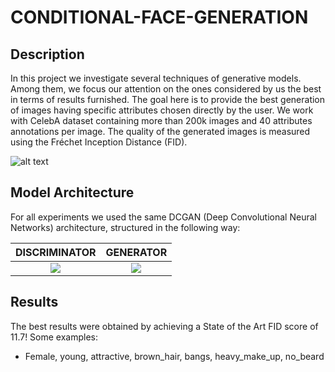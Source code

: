 # CONDITIONAL-FACE-GENERATION

## Description
In this project we investigate several techniques of generative models. Among them, we focus our attention on the ones considered by us the best in terms of results furnished. The goal here is to provide the best generation of images having specific attributes chosen directly by the user. 
We work with CelebA dataset containing more than 200k images and 40 attributes annotations per image. The quality of the generated images is measured using the Fréchet Inception Distance (FID).

![alt text](https://user-images.githubusercontent.com/57104110/136570871-795253b7-f514-45d8-a471-0568c9cc618b.png)

## Model Architecture
For all experiments we used the same DCGAN (Deep Convolutional Neural Networks) architecture, structured in the following way:

DISCRIMINATOR              | GENERATOR
:-------------------------:|:-------------------------:
![](https://user-images.githubusercontent.com/57104110/136574739-17668993-2321-4c3b-9e6d-3efacf92deaf.png) | ![](https://user-images.githubusercontent.com/57104110/136574554-73fcf4d8-0c80-4b44-a76c-b33b910dc221.png)

## Results
The best results were obtained by achieving a State of the Art FID score of 11.7! Some examples:

* Female, young, attractive, brown_hair, bangs, heavy_make_up, no_beard




